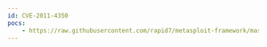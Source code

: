```yaml
---
id: CVE-2011-4350
pocs:
    - https://raw.githubusercontent.com/rapid7/metasploit-framework/master/modules/auxiliary/scanner/http/yaws_traversal.rb
---
```

